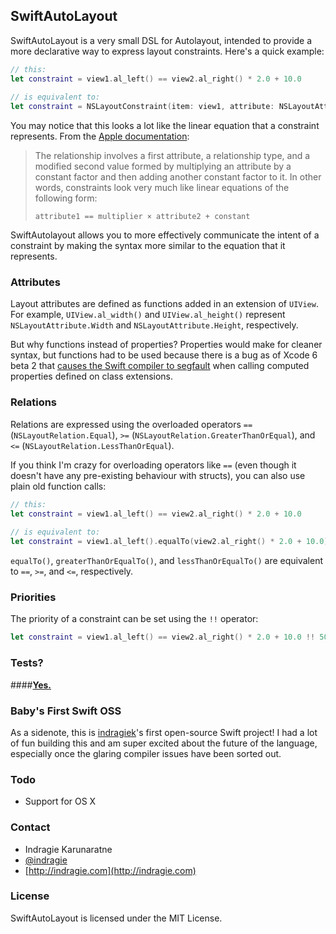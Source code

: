 ## SwiftAutoLayout

SwiftAutoLayout is a very small DSL for Autolayout, intended to provide a more declarative way to express layout constraints. Here's a quick example:

```swift
// this:
let constraint = view1.al_left() == view2.al_right() * 2.0 + 10.0
		
// is equivalent to:
let constraint = NSLayoutConstraint(item: view1, attribute: NSLayoutAttribute.Left, relatedBy: NSLayoutRelation.Equal, toItem: view2, attribute: NSLayoutAttribute.Right, multiplier: 2.0, constant: 10.0)
```

You may notice that this looks a lot like the linear equation that a constraint represents. From the [Apple documentation](https://developer.apple.com/library/mac/documentation/AppKit/Reference/NSLayoutConstraint_Class/NSLayoutConstraint/NSLayoutConstraint.html):

> The relationship involves a first attribute, a relationship type, and a modified second value formed by multiplying an attribute by a constant factor and then adding another constant factor to it. In other words, constraints look very much like linear equations of the following form:
>
> `attribute1 == multiplier × attribute2 + constant`

SwiftAutolayout allows you to more effectively communicate the intent of a constraint by making the syntax more similar to the equation that it represents.

### Attributes

Layout attributes are defined as functions added in an extension of `UIView`. For example, `UIView.al_width()` and `UIView.al_height()` represent `NSLayoutAttribute.Width` and `NSLayoutAttribute.Height`, respectively. 

But why functions instead of properties? Properties would make for cleaner syntax, but functions had to be used because there is a bug as of Xcode 6 beta 2 that [causes the Swift compiler to segfault](https://gist.github.com/indragiek/0b163d8a1d998aa44ff6) when calling computed properties defined on class extensions.

### Relations

Relations are expressed using the overloaded operators `==` (`NSLayoutRelation.Equal`), `>=` (`NSLayoutRelation.GreaterThanOrEqual`), and `<=` (`NSLayoutRelation.LessThanOrEqual`). 

If you think I'm crazy for overloading operators like `==` (even though it doesn't have any pre-existing behaviour with structs), you can also use plain old function calls:

```swift
// this:
let constraint = view1.al_left() == view2.al_right() * 2.0 + 10.0
		
// is equivalent to:
let constraint = view1.al_left().equalTo(view2.al_right() * 2.0 + 10.0))
```
`equalTo()`, `greaterThanOrEqualTo()`, and `lessThanOrEqualTo()` are equivalent to `==`, `>=`, and `<=`, respectively.

### Priorities

The priority of a constraint can be set using the `!!` operator:

```swift
let constraint = view1.al_left() == view2.al_right() * 2.0 + 10.0 !! 500
```

### Tests?

####[**Yes.**](https://github.com/indragiek/SwiftAutoLayout/blob/master/SwiftAutoLayout/SwiftAutoLayoutTests/SwiftAutoLayoutTests.swift)

### Baby's First Swift OSS

As a sidenote, this is [indragiek](https://github.com/indragiek)'s first open-source Swift project! I had a lot of fun building this and am super excited about the future of the language, especially once the glaring compiler issues have been sorted out.

### Todo

* Support for OS X

### Contact

* Indragie Karunaratne
* [@indragie](http://twitter.com/indragie)
* [http://indragie.com](http://indragie.com)

### License

SwiftAutoLayout is licensed under the MIT License.
